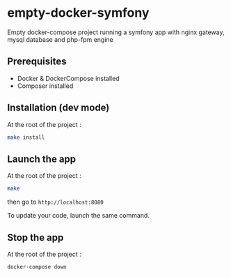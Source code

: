 # empty-docker-symfony
Empty docker-compose project running a symfony app with nginx gateway, mysql database and php-fpm engine


## Prerequisites
- Docker & DockerCompose installed
- Composer installed

## Installation (dev mode)
At the root of the project :
```bash
make install
```

## Launch the app
At the root of the project :
```bash
make
```
then go to `http://localhost:8080`

To update your code, launch the same command.

## Stop the app
At the root of the project :
```bash
docker-compose down
```
